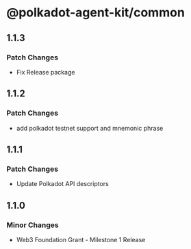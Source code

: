 # @polkadot-agent-kit/common

## 1.1.3

### Patch Changes

- Fix Release package

## 1.1.2

### Patch Changes

- add polkadot testnet support and mnemonic phrase

## 1.1.1

### Patch Changes

- Update Polkadot API descriptors

## 1.1.0

### Minor Changes

- Web3 Foundation Grant - Milestone 1 Release
